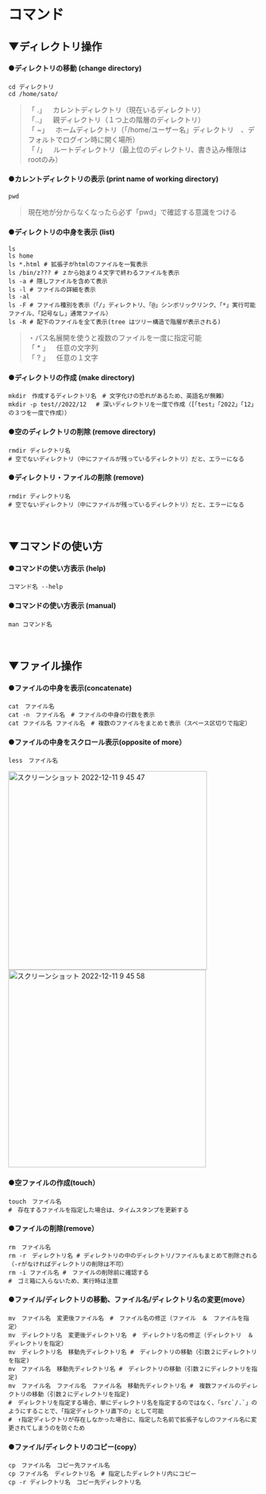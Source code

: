 # コマンド

## ▼ディレクトリ操作

#### ●ディレクトリの移動 (change directory)
```shell
cd ディレクトリ
cd /home/sato/
```
>「 .」&ensp;&ensp;カレントディレクトリ（現在いるディレクトリ）<br>
>「..」&ensp;&ensp;親ディレクトリ（１つ上の階層のディレクトリ）<br>
>「 ~」&ensp;&ensp;ホームディレクトリ（「/home/ユーザー名」ディレクトリ　、デフォルトでログイン時に開く場所）<br>
>「 /」&ensp;&ensp;ルートディレクトリ（最上位のディレクトリ、書き込み権限はrootのみ）<br>

#### ●カレントディレクトリの表示 (print name of working directory)
```shell
pwd
```
>現在地が分からなくなったら必ず「pwd」で確認する意識をつける

#### ●ディレクトリの中身を表示 (list)
```shell
ls
ls home
ls *.html # 拡張子がhtmlのファイルを一覧表示
ls /bin/z??? # ｚから始まり４文字で終わるファイルを表示
ls -a # 隠しファイルを含めて表示
ls -l # ファイルの詳細を表示
ls -al
ls -F # ファイル種別を表示（「/」ディレクトリ、「@」シンボリックリンク、「*」実行可能ファイル、「記号なし」通常ファイル）
ls -R # 配下のファイルを全て表示(tree はツリー構造で階層が表示される)
```
>・パス名展開を使うと複数のファイルを一度に指定可能<br>
>「 * 」&ensp;&ensp;任意の文字列<br>
>「 ? 」&ensp;&ensp;任意の１文字<br>

#### ●ディレクトリの作成 (make directory)
```shell
mkdir　作成するディレクトリ名　# 文字化けの恐れがあるため、英語名が無難）
mkdir -p test//2022/12　 # 深いディレクトリを一度で作成（[「test」「2022」「12」の３つを一度で作成））
```

#### ●空のディレクトリの削除 (remove directory)
```shell
rmdir ディレクトリ名
# 空でないディレクトリ（中にファイルが残っているディレクトリ）だと、エラーになる
```

#### ●ディレクトリ・ファイルの削除 (remove)
```shell
rmdir ディレクトリ名
# 空でないディレクトリ（中にファイルが残っているディレクトリ）だと、エラーになる
```
<br>

## ▼コマンドの使い方

#### ●コマンドの使い方表示 (help)
```shell
コマンド名 --help
```

#### ●コマンドの使い方表示 (manual)
```shell
man コマンド名
```
<br>

## ▼ファイル操作

#### ●ファイルの中身を表示(concatenate)
```shell
cat　ファイル名
cat -n　ファイル名　# ファイルの中身の行数を表示
cat ファイル名 ファイル名　# 複数のファイルをまとめｔ表示（スペース区切りで指定）
```

#### ●ファイルの中身をスクロール表示(opposite of more）
```shell
less　ファイル名
```
<img width="400" alt="スクリーンショット 2022-12-11 9 45 47" src="https://user-images.githubusercontent.com/81621944/206881182-47cf0ca5-e5fe-4811-8315-c1455a90e67f.png">
<img width="398" alt="スクリーンショット 2022-12-11 9 45 58" src="https://user-images.githubusercontent.com/81621944/206881185-7fdec535-f34f-4d64-88b9-9f6389adc40a.png"><br>

#### ●空ファイルの作成(touch）
```shell
touch　ファイル名
#　存在するファイルを指定した場合は、タイムスタンプを更新する
```

#### ●ファイルの削除(remove）
```shell
rm　ファイル名
rm -r　ディレクトリ名 # ディレクトリの中のディレクトリ/ファイルもまとめて削除される（-rがなければディレクトリの削除は不可）
rm -i ファイル名 #　ファイルの削除前に確認する
#　ゴミ箱に入らないため、実行時は注意
```

#### ●ファイル/ディレクトリの移動、ファイル名/ディレクトリ名の変更(move）
```shell
mv　ファイル名　変更後ファイル名　#　ファイル名の修正（ファイル　＆　ファイルを指定）
mv　ディレクトリ名　変更後ディレクトリ名　#　ディレクトリ名の修正（ディレクトリ　＆　ディレクトリを指定）
mv　ディレクトリ名　移動先ディレクトリ名 #　ディレクトリの移動（引数２にディレクトリを指定)
mv　ファイル名　移動先ディレクトリ名 #　ディレクトリの移動（引数２にディレクトリを指定)
mv　ファイル名　ファイル名　ファイル名　移動先ディレクトリ名 #　複数ファイルのディレクトリの移動（引数２にディレクトリを指定)
#　ディレクトリを指定する場合、単にディレクトリ名を指定するのではなく、「src`/.`」のようにすることで、「指定ディレクトリ直下の」として可能
#　↑指定ディレクトリが存在しなかった場合に、指定した名前で拡張子なしのファイル名に変更されてしまうのを防ぐため
```

#### ●ファイル/ディレクトリのコピー(copy）
```shell
cp　ファイル名　コピー先ファイル名
cp ファイル名　ディレクトリ名　# 指定したディレクトリ内にコピー
cp -r ディレクトリ名　コピー先ディレクトリ名

```
